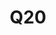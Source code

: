 ---
basin: 'No'
cudn: true
floor: Third
grade: 4
images: []
living_room: 'No'
location: North Court
name: Q20
network: Wired and Wireless
title: Q20
---